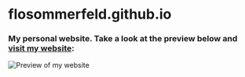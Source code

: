 # flosommerfeld.github.io
### My personal website. Take a look at the preview below and [visit my website](https://flosommerfeld-github.io): ###
![Preview of my website](http://i.imgur.com/xa4RAho.png "Preview of my website")
